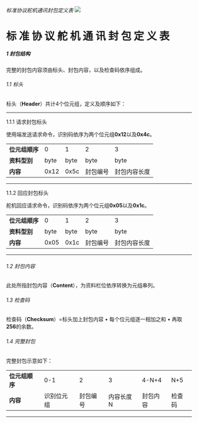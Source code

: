 ######  标准协议舵机通讯封包定义表                                                                                     ![](C:\Users\Administrator\Desktop\QQ图片20190809135418.png)

# **标 准 协 议 舵 机 通 讯 封 包 定 义 表**

##### 1 封包结构

 完整的封包内容须由标头、封包内容，以及检查码依序组成。

###### 1.1 标头

 标头（**Header**）共计4个位元组，定义及顺序如下：

------

 1.1.1 请求封包标头 

 使用端发送请求命令，识别码依序为两个位元组**0x12**以及**0x4c**。

|                |      |      |          |              |
| :------------- | ---- | ---- | -------- | ------------ |
| **位元组顺序** | 0    | 1    | 2        | 3            |
| **资料型别**   | byte | byte | byte     | byte         |
| **内容**       | 0x12 | 0x5c | 封包编号 | 封包内容长度 |

------

1.1.2 回应封包标头

 舵机回应请求命令，识别码依序为两个位元组**0x05**以及**0x1c**。

|                |      |      |          |              |
| :------------- | ---- | ---- | -------- | ------------ |
| **位元组顺序** | 0    | 1    | 2        | 3            |
| **资料型别**   | byte | byte | byte     | byte         |
| **内容**       | 0x05 | 0x1c | 封包编号 | 封包内容长度 |

------

###### 1.2 封包内容

 此处所指封包内容（**Content**），为资料栏位依序转换为元组串列。

###### 1.3 检查码

 检查码（**Checksum**）=标头加上封包内容 • 每个位元组逐一相加之和 • 再取**256**的余数。

###### 1.4 完整封包

  完整封包示意如下：

|                |            |          |           |          |        |
| -------------- | ---------- | -------- | --------- | -------- | ------ |
| **位元组顺序** | 0-1        | 2        | 3         | 4-N+4    | N+5    |
| **内容**       | 识别位元组 | 封包编号 | 内容长度N | 封包内容 | 检查码 |

------

 

